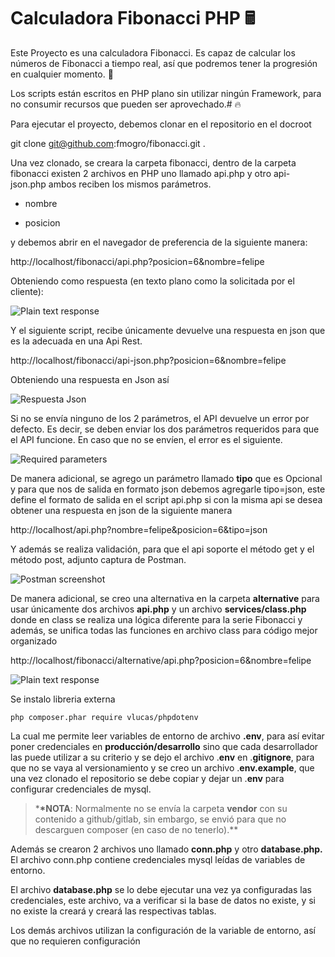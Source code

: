 # Calculadora Fibonacci PHP 🖩

Este Proyecto es una calculadora Fibonacci. Es capaz de calcular los números de Fibonacci a tiempo real, así que podremos tener la progresión en cualquier momento. 🔢

Los scripts están escritos en PHP plano sin utilizar ningún Framework, para no consumir recursos que pueden ser aprovechado.# 🔥

Para ejecutar el proyecto, debemos clonar en el repositorio en el docroot

git clone git@github.com:fmogro/fibonacci.git .

Una vez clonado, se creara la carpeta fibonacci, dentro de la carpeta fibonacci existen 2 archivos en PHP uno llamado api.php y otro api-json.php ambos reciben los mismos parámetros.

- nombre

- posicion

y debemos abrir en el navegador de preferencia de la siguiente manera:

http://localhost/fibonacci/api.php?posicion=6&nombre=felipe

Obteniendo como respuesta (en texto plano como la solicitada por el cliente):

![Plain text response](https://i.ibb.co/XV97BKQ/img1.png)

Y el siguiente script, recibe únicamente devuelve una respuesta en json que es la adecuada en una Api Rest.

http://localhost/fibonacci/api-json.php?posicion=6&nombre=felipe

Obteniendo una respuesta en Json así

![Respuesta Json](https://i.ibb.co/k8tDHdq/imgcarbon1.png)

Si no se envía ninguno de los 2 parámetros, el API devuelve un error por defecto. Es decir, se deben enviar los dos parámetros requeridos para que el API funcione. En caso que no se envíen, el error es el siguiente.

![Required parameters](https://i.ibb.co/RCj8Wnr/parametrosrequeridos.png)

De manera adicional, se agrego un parámetro llamado **tipo** que es Opcional y para que nos de salida en formato json debemos agregarle tipo=json, este define el formato de salida en el script api.php si con la misma api se desea obtener una respuesta en json de la siguiente manera

http://localhost/api.php?nombre=felipe&posicion=6&tipo=json

Y además se realiza validación, para que el api soporte el método get y el método post, adjunto captura de Postman.

![Postman screenshot](https://i.ibb.co/XsDbq80/postman.png)

De manera adicional, se creo una alternativa en la carpeta **alternative** para usar únicamente dos archivos **api.php** y un archivo **services/class.php** donde en class se realiza una lógica diferente para la serie Fibonacci y además, se unifica todas las funciones en archivo class para código mejor organizado

http://localhost/fibonacci/alternative/api.php?posicion=6&nombre=felipe

![Plain text response](https://i.ibb.co/XV97BKQ/img1.png)

Se instalo libreria externa

```markup
php composer.phar require vlucas/phpdotenv
```

La cual me permite leer variables de entorno de archivo **.env**, para así evitar poner credenciales en **producción/desarrollo** sino que cada desarrollador las puede utilizar a su criterio y se dejo el archivo .**env** en .**gitignore**, para que no se vaya al versionamiento y se creo un archivo .**env.example**, que una vez clonado el repositorio se debe copiar y dejar un .**env** para configurar credenciales de mysql.

> \***\*NOTA**: Normalmente no se envía la carpeta **vendor** con su contenido a github/gitlab, sin embargo, se envió para que no
> descarguen composer (en caso de no tenerlo).\*\*

Además se crearon 2 archivos uno llamado **conn.php** y otro **database.php.**
El archivo conn.php contiene credenciales mysql leídas de variables de entorno.

El archivo **database.php** se lo debe ejecutar una vez ya configuradas las credenciales, este archivo, va a verificar si la base de datos no existe, y si no existe la creará y creará las respectivas tablas.

Los demás archivos utilizan la configuración de la variable de entorno, así que no requieren configuración
